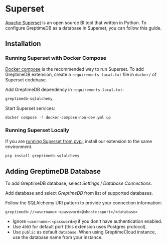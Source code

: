 # Superset

[Apache Superset](https://superset.apache.org) is an open source BI tool that
written in Python. To configure GreptimeDB as a database in Superset, you can
follow this guide.

## Installation

### Running Superset with Docker Compose

[Docker compose](https://superset.apache.org/docs/installation/docker-compose)
is the recommended way to run Superset. To add GreptimeDB extension, create a
`requirements-local.txt` file in `docker/` of Superset codebase.

Add GreptimeDB dependency in `requirements-local.txt`:

```txt
greptimedb-sqlalchemy
```

Start Superset services:

```bash
docker compose -f docker-compose-non-dev.yml up
```

### Running Superset Locally

If you are [running Superset from
pypi](https://superset.apache.org/docs/installation/pypi), install our extension
to the same environment.

```bash
pip install greptimedb-sqlalchemy
```

## Adding GreptimeDB Database

To add GreptimeDB database, select *Settings* / *Database Connections*.

Add database and select *GreptimeDB* from list of supported databases.

Follow the SQLAlchemy URI pattern to provide your connection information:

```
greptimedb://<username>:<password>@<host>:<port>/<database>
```

- Ignore `<username>:<password>@` if you don't have authentication enabled.
- Use `4003` for default port (this extension uses Postgres protocol).
- Use `public` as default `database`. When using GreptimeCloud instance, use the
  database name from your instance.
